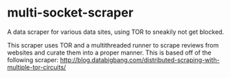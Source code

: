 # multi-socket-scraper
A data scraper for various data sites, using TOR to sneakily not get blocked.

This scraper uses TOR and a multithreaded runner to scrape reviews from websites and curate them into a proper manner. This is based off of the following scraper: http://blog.databigbang.com/distributed-scraping-with-multiple-tor-circuits/

